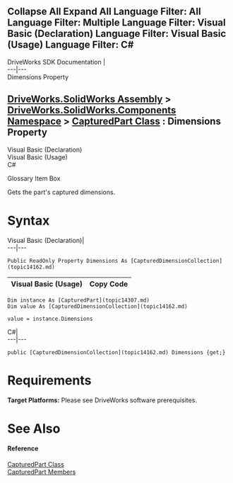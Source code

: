 Collapse All Expand All Language Filter: All  Language Filter: Multiple  Language Filter: Visual Basic (Declaration) Language Filter: Visual Basic (Usage) Language Filter: C#  
---  
DriveWorks SDK Documentation  |   
---|---  
Dimensions Property   
  
[DriveWorks.SolidWorks Assembly](topic13342.md) > [DriveWorks.SolidWorks.Components Namespace](topic13925.md) > [CapturedPart Class](topic14307.md) : Dimensions Property  
---  
  
Visual Basic (Declaration)    
Visual Basic (Usage)    
C# 

Glossary Item Box

Gets the part's captured dimensions. 

# Syntax

Visual Basic (Declaration)|   
---|---  
      
    
    Public ReadOnly Property Dimensions As [CapturedDimensionCollection](topic14162.md)  
  
Visual Basic (Usage)| Copy Code  
---|---  
      
    
    Dim instance As [CapturedPart](topic14307.md)
    Dim value As [CapturedDimensionCollection](topic14162.md)
     
    value = instance.Dimensions  
  
C#|   
---|---  
      
    
    public [CapturedDimensionCollection](topic14162.md) Dimensions {get;}  
  
# Requirements

**Target Platforms:** Please see DriveWorks software prerequisites.

# See Also

#### Reference

[CapturedPart Class](topic14307.md)   
[CapturedPart Members](topic14308.md)


